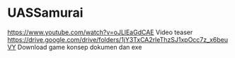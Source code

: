 # UASSamurai
https://www.youtube.com/watch?v=oJLlEaGdCAE Video teaser
https://drive.google.com/drive/folders/1jY3TxCA2rleThzSJ1xpOcc7z_x6beuVY Download game konsep dokumen dan exe
